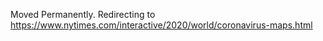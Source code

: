 Moved Permanently. Redirecting to
https://www.nytimes.com/interactive/2020/world/coronavirus-maps.html
